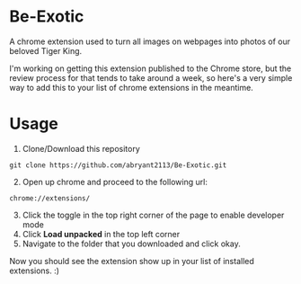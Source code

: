 # Be-Exotic
A chrome extension used to turn all images on webpages into photos of our beloved Tiger King.

I'm working on getting this extension published to the Chrome store, but the review process for that tends to take around a week, so here's a very simple way to add this to your list of chrome extensions in the meantime.

# Usage
1. Clone/Download this repository
```
git clone https://github.com/abryant2113/Be-Exotic.git
```
2. Open up chrome and proceed to the following url:
```
chrome://extensions/
```
3. Click the toggle in the top right corner of the page to enable developer mode
4. Click **Load unpacked** in the top left corner
5. Navigate to the folder that you downloaded and click okay.

Now you should see the extension show up in your list of installed extensions. :)
